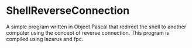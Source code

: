 # ShellReverseConnection
A simple program written in Object Pascal that redirect the shell to another computer using the concept of reverse connection. This program is compiled using lazarus and fpc. 
